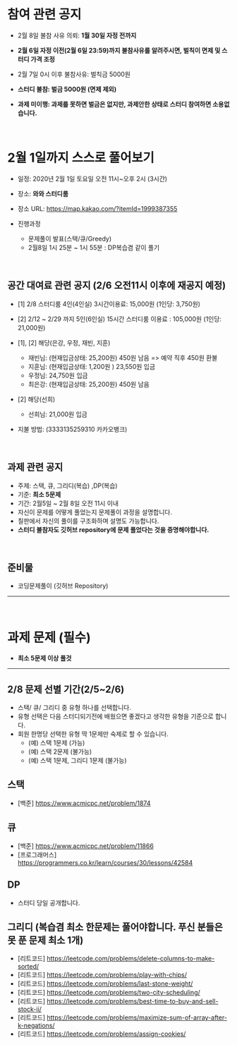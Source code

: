 # 참여 관련 공지
- 2월 8일 불참 사유 의뢰: **1월 30일 자정 전까지**
- **2월 6일 자정 이전(2월 6일 23:59)까지 불참사유를 알려주시면, 벌칙이 면제 및 스터디 가격 조정**
- 2월 7일 0시 이후 불참사유: 벌칙금 5000원

- **스터디 불참: 벌금 5000원 (면제 제외)**
- **과제 미이행: 과제를 못하면 벌금은 없지만, 과제안한 상태로 스터디 참여하면 소용없습니다.**

<br>

# 2월 1일까지 스스로 풀어보기
- 일정: 2020년 2월 1일 토요일 오전 11시~오후 2시 (3시간)
- 장소: **와와 스터디룸**
- 장소 URL: https://map.kakao.com/?itemId=1999387355

- 진행과정
  - 문제풀이 발표(스택/큐/Greedy)
  - 2월8일 1시 25분 ~ 1시 55분 : DP복습겸 같이 풀기
<br>

## 공간 대여료 관련 공지 (2/6 오전11시 이후에 재공지 예정)
- [1] 2/8 스터디룸 4인(4인실) 3시간이용료: 15,000원 (1인당: 3,750원)
- [2] 2/12 ~ 2/29 까지 5인(6인실) 15시간 스터디룸 이용료 : 105,000원 (1인당: 21,000원)
- [1], [2] 해당(은강, 우정, 재빈, 지훈)
  - 재빈님: (현재입금상태: 25,200원) 450원 남음 => 예약 직후 450원 환불
  - 지훈님: (현재입금상태: 1,200원 ) 23,550원 입금
  - 우정님: 24,750원 입금
  - 최은강: (현재입금상태: 25,200원) 450원 남음
  
- [2] 해당(선희) 
  - 선희님: 21,000원 입금

- 지불 방법: (3333135259310 카카오뱅크)

<br>

## 과제 관련 공지
- 주제: 스택, 큐, 그리디(복습) ,DP(복습)
- 기준: **최소 5문제**
- 기간: 2월5일 ~ 2월 8일 오전 11시 이내
- 자신이 문제를 어떻게 풀었는지 문제풀이 과정을 설명합니다.
- 칠판에서 자신의 풀이를 구조화하며 설명도 가능합니다.
- **스터디 불참자도 깃허브 repository에 문제 풀었다는 것을 증명해야합니다.**

<br>

## 준비물
- 코딩문제풀이 (깃허브 Repository)

<hr>
<br>

# 과제 문제 (필수)
- **최소 5문제 이상 풀것**

<hr>

## 2/8 문제 선별 기간(2/5~2/6)
- 스택/ 큐/ 그리디 중 유형 하나를 선택합니다.
- 유형 선택은 다음 스터디되기전에 배웠으면 좋겠다고 생각한 유형을 기준으로 합니다.
- 회원 한명당 선택한 유형 딱 1문제만 숙제로 할 수 있습니다.
  - (예) 스택 1문제 (가능)
  - (예) 스택 2문제 (불가능)
  - (예) 스택 1문제, 그리디 1문제 (불가능)


## 스택
- [백준] https://www.acmicpc.net/problem/1874

## 큐
- [백준] https://www.acmicpc.net/problem/11866
- [프로그래머스] https://programmers.co.kr/learn/courses/30/lessons/42584

## DP
- 스터디 당일 공개합니다.

## 그리디 (복습겸 최소 한문제는 풀어야합니다. 푸신 분들은 못 푼 문제 최소 1개)
- [리트코드] https://leetcode.com/problems/delete-columns-to-make-sorted/
- [리트코드] https://leetcode.com/problems/play-with-chips/
- [리트코드] https://leetcode.com/problems/last-stone-weight/
- [리트코드] https://leetcode.com/problems/two-city-scheduling/
- [리트코드] https://leetcode.com/problems/best-time-to-buy-and-sell-stock-ii/
- [리트코드] https://leetcode.com/problems/maximize-sum-of-array-after-k-negations/
- [리트코드] https://leetcode.com/problems/assign-cookies/

